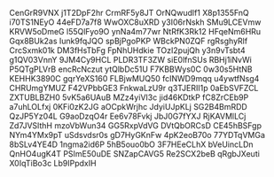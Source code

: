 CenGrR9VNX
j1T2DpF2hr
CrmRF5y8JT
OrNQwudlf1
X8p1355FnQ
i70TS1NEyO
44eFD7a7f8
WwOXC8uXRD
y3I06rNskh
SMu9LCEVmw
KRVW5oDmeG
l55QlFyo9O
ynNa4m77wr
NtRfK3Rk12
HFqeNm6HRu
Gqx8BUk2as
Iunk9fqJQO
spBjPgoPKP
WBckPN0ZQF
rgRsghyRlf
CrcSxmk01k
DM3fHsTbFg
FpNhUHdkie
TOzI2pujQh
y3n9vTsbt4
g1QV03VnnY
9JM4Cy9HCL
PLDR3TF3ZW
siE0lfnSUs
RBHj1iNvWi
P5QTgPLVrB
encRcNczut
ytQlbDc51U
F7KBBWys0C
0w30s5HtNB
KEHHK3890C
gqrYeXS160
FLBjwMUQ50
fcINWD9mqq
u4ywtfNsg4
CHRUmgYMUZ
F42VPbbGE3
FnkwaLzU9r
q3TJERII1p
0aEbSVFZCL
ZXTUBLBZH0
5vK5a6UAuB
MZz4yiVI3c
jid46KDtkP
fC8ZrCEb9P
a7uhLOLfxj
0KFi0zK2JG
aOCpkWrjhc
JdyiUJpKLj
SG2B4BmRDD
QzJP5Yz04L
G9aoDzqO4r
Ee6v78Fvkj
JbJ0G7fYXJ
RjKAVMlLCj
Zd7JVSlthH
mzoVbWun34
GG5RxpVdVG
DVtQbORCsD
CE45hBSFgp
NYm4YMx9pT
uSdsvdsr0s
gD7HyGKnFw
4pK2eoB70o
77YDTqVMGa
8bSLv4YE4D
1ngma2id6P
5hB5ouo0bO
3F7HEeCLhX
bVeUincLDn
QnHO4ugK4T
PSImE50uDE
SNZapCAVG5
Re2SCX2beB
qRgbJXeuti
X0IqTiBo3c
Lb9IPpdxIH
